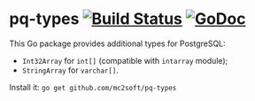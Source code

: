 # pq-types [![Build Status](https://travis-ci.org/mc2soft/pq-types.svg?branch=master)](https://travis-ci.org/mc2soft/pq-types) [![GoDoc](https://godoc.org/github.com/mc2soft/pq-types?status.svg)](http://godoc.org/github.com/mc2soft/pq-types)

This Go package provides additional types for PostgreSQL:

* `Int32Array` for `int[]` (compatible with `intarray` module);
* `StringArray` for `varchar[]`.

Install it: `go get github.com/mc2soft/pq-types`
